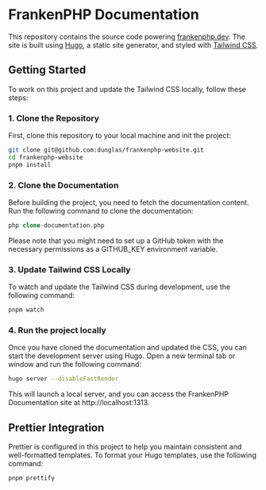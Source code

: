 # FrankenPHP Documentation

This repository contains the source code powering [frankenphp.dev](https://frankenphp.dev). The site is built using [Hugo](https://gohugo.io/), a static site generator, and styled with [Tailwind CSS](https://tailwindcss.com/).

## Getting Started

To work on this project and update the Tailwind CSS locally, follow these steps:

### 1. Clone the Repository

First, clone this repository to your local machine and init the project:

```bash
git clone git@github.com:dunglas/frankenphp-website.git
cd frankenphp-website
pnpm install
```

### 2. Clone the Documentation

Before building the project, you need to fetch the documentation content. Run the following command to clone the documentation:

```php
php clone-documentation.php
```

Please note that you might need to set up a GitHub token with the necessary permissions as a GITHUB_KEY environment variable.

### 3. Update Tailwind CSS Locally

To watch and update the Tailwind CSS during development, use the following command:

```bash
pnpm watch
```

### 4. Run the project locally

Once you have cloned the documentation and updated the CSS, you can start the development server using Hugo. Open a new terminal tab or window and run the following command:

```bash
hugo server --disableFastRender
```

This will launch a local server, and you can access the FrankenPHP Documentation site at http://localhost:1313.

## Prettier Integration

Prettier is configured in this project to help you maintain consistent and well-formatted templates. To format your Hugo templates, use the following command:

```bash
pnpm prettify
```